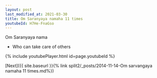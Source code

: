 ```yaml
---
layout: post
last_modified_at: 2021-03-30
title: Om Saranyaya namaha 11 times
youtubeId: H7He-FnaGso
---
```

 
 
Om Saranyaya nama 
 
 -  Who can take care of others 
 
  
 
  
 
 
 
 
 
 


{% include youtubePlayer.html id=page.youtubeId %}
 
[Next]({{ site.baseurl }}{% link  split2/_posts/2014-11-14-Om sarvangaya namaha 11 times.md%})
 
